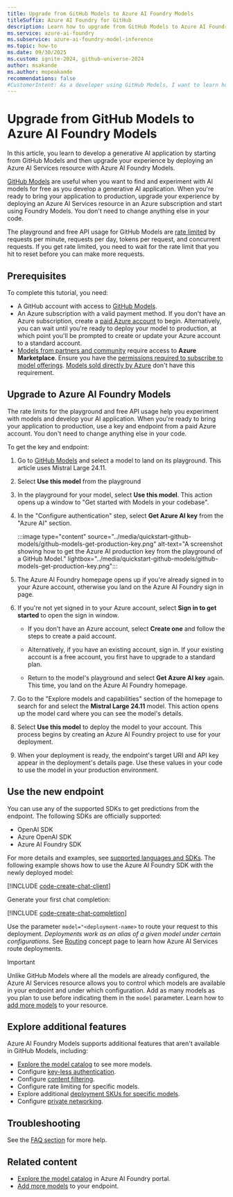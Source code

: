 ```yaml
---
title: Upgrade from GitHub Models to Azure AI Foundry Models
titleSuffix: Azure AI Foundry for GitHub
description: Learn how to upgrade from GitHub Models to Azure AI Foundry Models for production-ready AI applications with enhanced features.
ms.service: azure-ai-foundry
ms.subservice: azure-ai-foundry-model-inference
ms.topic: how-to
ms.date: 09/30/2025
ms.custom: ignite-2024, github-universe-2024
author: msakande   
ms.author: mopeakande
recommendations: false
#CustomerIntent: As a developer using GitHub Models, I want to learn how to upgrade my endpoint to Azure AI Foundry Models so that I can access enhanced features and capabilities for my AI applications.
---
```


# Upgrade from GitHub Models to Azure AI Foundry Models

In this article, you learn to develop a generative AI application by starting from GitHub Models and then upgrade your experience by deploying an Azure AI Services resource with Azure AI Foundry Models.

[GitHub Models](https://docs.github.com/en/github-models/) are useful when you want to find and experiment with AI models for free as you develop a generative AI application. When you're ready to bring your application to production, upgrade your experience by deploying an Azure AI Services resource in an Azure subscription and start using Foundry Models. You don't need to change anything else in your code.

The playground and free API usage for GitHub Models are [rate limited](https://docs.github.com/en/github-models/prototyping-with-ai-models#rate-limits) by requests per minute, requests per day, tokens per request, and concurrent requests. If you get rate limited, you need to wait for the rate limit that you hit to reset before you can make more requests.

## Prerequisites

To complete this tutorial, you need:

- A GitHub account with access to [GitHub Models](https://docs.github.com/en/github-models/).
- An Azure subscription with a valid payment method. If you don't have an Azure subscription, create a [paid Azure account](https://azure.microsoft.com/pricing/purchase-options/pay-as-you-go) to begin. Alternatively, you can wait until you're ready to deploy your model to production, at which point you'll be prompted to create or update your Azure account to a standard account.
- [Models from partners and community](../../concepts/models.md#models-from-partners-and-community) require access to **Azure Marketplace**. Ensure you have the [permissions required to subscribe to model offerings](../../how-to/configure-marketplace.md). [Models sold directly by Azure](../../concepts/models.md#models-sold-directly-by-azure) don't have this requirement.
 

## Upgrade to Azure AI Foundry Models

The rate limits for the playground and free API usage help you experiment with models and develop your AI application. When you're ready to bring your application to production, use a key and endpoint from a paid Azure account. You don't need to change anything else in your code.

To get the key and endpoint:

1. Go to [GitHub Models](https://github.com/marketplace/models) and select a model to land on its playground. This article uses Mistral Large 24.11.

1. Select **Use this model** from the playground

1. In the playground for your model, select **Use this model**. This action opens up a window to "Get started with Models in your codebase".

1. In the "Configure authentication" step, select **Get Azure AI key** from the "Azure AI" section.

    :::image type="content" source="../media/quickstart-github-models/github-models-get-production-key.png" alt-text="A screenshot showing how to get the Azure AI production key from the playground of a GitHub Model." lightbox="../media/quickstart-github-models/github-models-get-production-key.png":::

1. The Azure AI Foundry homepage opens up if you're already signed in to your Azure account, otherwise you land on the Azure AI Foundry sign in page.

1. If you're not yet signed in to your Azure account, select **Sign in to get started** to open the sign in window.

    - If you don't have an Azure account, select **Create one** and follow the steps to create a paid account. 

    - Alternatively, if you have an existing account, sign in. If your existing account is a free account, you first have to upgrade to a standard plan. 
    
    - Return to the model's playground and select **Get Azure AI key** again. This time, you land on the Azure AI Foundry homepage.

1. Go to the "Explore models and capabilities" section of the homepage to search for and select the **Mistral Large 24.11** model. This action opens up the model card where you can see the model's details.

1. Select **Use this model** to deploy the model to your account. This process begins by creating an Azure AI Foundry project to use for your deployment.

1. When your deployment is ready, the endpoint's target URI and API key appear in the deployment's details page. Use these values in your code to use the model in your production environment.


## Use the new endpoint

You can use any of the supported SDKs to get predictions from the endpoint. The following SDKs are officially supported:

* OpenAI SDK
* Azure OpenAI SDK
* Azure AI Foundry SDK

For more details and examples, see [supported languages and SDKs](../supported-languages.md). The following example shows how to use the Azure AI Foundry SDK with the newly deployed model:

[!INCLUDE [code-create-chat-client](../../foundry-models/includes/code-create-chat-client.md)]

Generate your first chat completion:

[!INCLUDE [code-create-chat-completion](../../foundry-models/includes/code-create-chat-completion.md)]

Use the parameter `model="<deployment-name>` to route your request to this deployment. *Deployments work as an alias of a given model under certain configurations*. See [Routing](inference.md#routing) concept page to learn how Azure AI Services route deployments.

> [!IMPORTANT]
> Unlike GitHub Models where all the models are already configured, the Azure AI Services resource allows you to control which models are available in your endpoint and under which configuration. Add as many models as you plan to use before indicating them in the `model` parameter. Learn how to [add more models](../../model-inference/how-to/create-model-deployments.md) to your resource.

## Explore additional features

Azure AI Foundry Models supports additional features that aren't available in GitHub Models, including:

* [Explore the model catalog](https://ai.azure.com/github/models) to see more models.
* Configure [key-less authentication](../../model-inference/how-to/configure-entra-id.md).
* Configure [content filtering](../../model-inference/how-to/configure-content-filters.md).
* Configure rate limiting for specific models.
* Explore additional [deployment SKUs for specific models](../../model-inference/concepts/deployment-types.md).
* Configure [private networking](../../../ai-services/cognitive-services-virtual-networks.md?context=/azure/ai-foundry/openai/context/context).

## Troubleshooting

See the [FAQ section](../../foundry-models/faq.yml) for more help.

## Related content

* [Explore the model catalog](https://ai.azure.com/github/models) in Azure AI Foundry portal.
* [Add more models](../../model-inference/how-to/create-model-deployments.md) to your endpoint.
